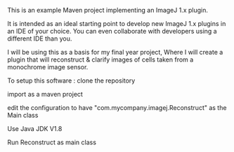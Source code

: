 This is an example Maven project implementing an ImageJ 1.x plugin.

It is intended as an ideal starting point to develop new ImageJ 1.x plugins
in an IDE of your choice. You can even collaborate with developers using a
different IDE than you.

I will be using this as a basis for my final year project, Where I will 
create a plugin that will reconstruct & clarify images of cells taken from 
a monochrome image sensor.

To setup this software :
clone the repository

import as a maven project

edit the configuration to have "com.mycompany.imagej.Reconstruct" as the Main class

Use Java JDK V1.8

Run Reconstruct as main class